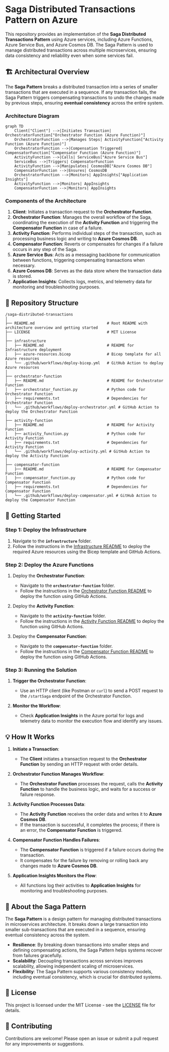# Saga Distributed Transactions Pattern on Azure

This repository provides an implementation of the **Saga Distributed Transactions Pattern** using Azure services, including Azure Functions, Azure Service Bus, and Azure Cosmos DB. The Saga Pattern is used to manage distributed transactions across multiple microservices, ensuring data consistency and reliability even when some services fail.

## 🏗️ Architectural Overview

The **Saga Pattern** breaks a distributed transaction into a series of smaller transactions that are executed in a sequence. If any transaction fails, the Saga Pattern triggers compensating transactions to undo the changes made by previous steps, ensuring **eventual consistency** across the entire system.

### Architecture Diagram

```mermaid
graph TD
    Client["Client"] -->|Initiates Transaction| OrchestratorFunction["Orchestrator Function (Azure Function)"]
    OrchestratorFunction -->|Manages Steps| ActivityFunction["Activity Function (Azure Function)"]
    OrchestratorFunction -->|Compensation Triggered| CompensatorFunction["Compensator Function (Azure Function)"]
    ActivityFunction -->|Calls| ServiceBus["Azure Service Bus"]
    ServiceBus -->|Triggers| CompensatorFunction
    ActivityFunction -->|Manipulates| CosmosDB["Azure Cosmos DB"]
    CompensatorFunction -->|Ensures| CosmosDB
    OrchestratorFunction -->|Monitors| AppInsights["Application Insights"]
    ActivityFunction -->|Monitors| AppInsights
    CompensatorFunction -->|Monitors| AppInsights
```

### Components of the Architecture

1. **Client**: Initiates a transaction request to the **Orchestrator Function**.
2. **Orchestrator Function**: Manages the overall workflow of the Saga, coordinating the execution of the **Activity Function** and triggering the **Compensator Function** in case of a failure.
3. **Activity Function**: Performs individual steps of the transaction, such as processing business logic and writing to **Azure Cosmos DB**.
4. **Compensator Function**: Reverts or compensates for changes if a failure occurs in any step of the Saga.
5. **Azure Service Bus**: Acts as a messaging backbone for communication between functions, triggering compensating transactions when necessary.
6. **Azure Cosmos DB**: Serves as the data store where the transaction data is stored.
7. **Application Insights**: Collects logs, metrics, and telemetry data for monitoring and troubleshooting purposes.

## 📂 Repository Structure

```
/saga-distributed-transactions
│
├── README.md                                # Root README with architecture overview and getting started
├── LICENSE                                  # MIT License
│
├── infrastructure
│   ├── README.md                            # README for Infrastructure deployment
│   ├── azure-resources.bicep                # Bicep template for all Azure resources
│   └── .github/workflows/deploy-bicep.yml   # GitHub Action to deploy Azure resources
│
├── orchestrator-function
│   ├── README.md                            # README for Orchestrator Function
│   ├── orchestrator_function.py             # Python code for Orchestrator Function
│   ├── requirements.txt                     # Dependencies for Orchestrator Function
│   └── .github/workflows/deploy-orchestrator.yml # GitHub Action to deploy the Orchestrator Function
│
├── activity-function
│   ├── README.md                            # README for Activity Function
│   ├── activity_function.py                 # Python code for Activity Function
│   ├── requirements.txt                     # Dependencies for Activity Function
│   └── .github/workflows/deploy-activity.yml # GitHub Action to deploy the Activity Function
│
├── compensator-function
│   ├── README.md                            # README for Compensator Function
│   ├── compensator_function.py              # Python code for Compensator Function
│   ├── requirements.txt                     # Dependencies for Compensator Function
│   └── .github/workflows/deploy-compensator.yml # GitHub Action to deploy the Compensator Function
```

## 🚀 Getting Started

### Step 1: Deploy the Infrastructure

1. Navigate to the **`infrastructure`** folder.
2. Follow the instructions in the [Infrastructure README](infrastructure/README.md) to deploy the required Azure resources using the Bicep template and GitHub Actions.

### Step 2: Deploy the Azure Functions

1. Deploy the **Orchestrator Function**:
   - Navigate to the **`orchestrator-function`** folder.
   - Follow the instructions in the [Orchestrator Function README](orchestrator-function/README.md) to deploy the function using GitHub Actions.

2. Deploy the **Activity Function**:
   - Navigate to the **`activity-function`** folder.
   - Follow the instructions in the [Activity Function README](activity-function/README.md) to deploy the function using GitHub Actions.

3. Deploy the **Compensator Function**:
   - Navigate to the **`compensator-function`** folder.
   - Follow the instructions in the [Compensator Function README](compensator-function/README.md) to deploy the function using GitHub Actions.

### Step 3: Running the Solution

1. **Trigger the Orchestrator Function**:
   - Use an HTTP client (like Postman or `curl`) to send a POST request to the `/startSaga` endpoint of the Orchestrator Function.

2. **Monitor the Workflow**:
   - Check **Application Insights** in the Azure portal for logs and telemetry data to monitor the execution flow and identify any issues.

## 💡 How It Works

1. **Initiate a Transaction**:
   - The **Client** initiates a transaction request to the **Orchestrator Function** by sending an HTTP request with order details.

2. **Orchestrator Function Manages Workflow**:
   - The **Orchestrator Function** processes the request, calls the **Activity Function** to handle the business logic, and waits for a success or failure response.

3. **Activity Function Processes Data**:
   - The **Activity Function** receives the order data and writes it to **Azure Cosmos DB**.
   - If the transaction is successful, it completes the process; if there is an error, the **Compensator Function** is triggered.

4. **Compensator Function Handles Failures**:
   - The **Compensator Function** is triggered if a failure occurs during the transaction.
   - It compensates for the failure by removing or rolling back any changes made to **Azure Cosmos DB**.

5. **Application Insights Monitors the Flow**:
   - All functions log their activities to **Application Insights** for monitoring and troubleshooting purposes.

## 📝 About the Saga Pattern

The **Saga Pattern** is a design pattern for managing distributed transactions in microservices architecture. It breaks down a large transaction into smaller sub-transactions that are executed in a sequence, ensuring eventual consistency across the system.

- **Resilience**: By breaking down transactions into smaller steps and defining compensating actions, the Saga Pattern helps systems recover from failures gracefully.
- **Scalability**: Decoupling transactions across services improves scalability, allowing independent scaling of microservices.
- **Flexibility**: The Saga Pattern supports various consistency models, including eventual consistency, which is crucial for distributed systems.

## 📄 License

This project is licensed under the MIT License - see the [LICENSE](LICENSE) file for details.

## 🙌 Contributing

Contributions are welcome! Please open an issue or submit a pull request for any improvements or suggestions.
